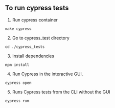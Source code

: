 ## To run cypress tests
1. Run cypress container
```
make cypress
```

2. Go to cypress_test directory
```
cd ./cypress_tests
```
3. Install dependencies

```
npm install
```
4. Run Cypress in the interactive GUI.
```
cypress open
```
5. Runs Cypress tests from the CLI without the GUI
```
cypress run
```
